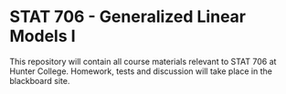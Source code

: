 # STAT 706 - Generalized Linear Models I

This repository will contain all course materials relevant to STAT 706 at Hunter College. Homework, tests and discussion will take place in the blackboard site.
